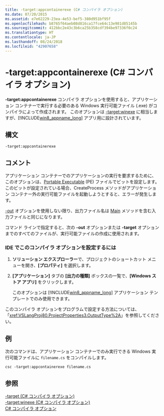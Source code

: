 ```yaml
---
title: -target:appcontainerexe (C# コンパイラ オプション)
ms.date: 07/20/2015
ms.assetid: e7e62229-23ea-4e53-bef5-380d951bf95f
ms.openlocfilehash: b8765f64aeb08d816ca17fce64c13e981d85145b
ms.sourcegitcommit: 412bbc2e43c3b6ca25b358cdf394be97336f0c24
ms.translationtype: HT
ms.contentlocale: ja-JP
ms.lasthandoff: 08/24/2018
ms.locfileid: "42907658"
---
```

# <a name="-targetappcontainerexe-c-compiler-options"></a>-target:appcontainerexe (C# コンパイラ オプション)
**-target:appcontainerexe** コンパイラ オプションを使用すると、アプリケーション コンテナーで実行する必要のある Windows 実行可能ファイル (.exe) がコンパイラによって作成されます。 このオプションは [-target:winexe](../../../csharp/language-reference/compiler-options/target-winexe-compiler-option.md) に相当しますが、[!INCLUDE[win8_appname_long](~/includes/win8-appname-long-md.md)] アプリ用に設計されています。  
  
## <a name="syntax"></a>構文  
  
```console  
-target:appcontainerexe  
```  
  
## <a name="remarks"></a>コメント  
 アプリケーション コンテナーでのアプリケーションの実行を要求するために、このオプションは、[Portable Executable](https://msdn.microsoft.com/library/windows/desktop/ms680547(v=vs.85).aspx?id=19509) (PE) ファイルでビットを設定します。 このビットが設定されている場合、CreateProcess メソッドがアプリケーション コンテナー外の実行可能ファイルを起動しようとすると、エラーが発生します。  
  
 [-out](../../../csharp/language-reference/compiler-options/out-compiler-option.md) オプションを使用しない限り、出力ファイル名は [Main](../../../csharp/programming-guide/main-and-command-args/index.md) メソッドを含む入力ファイルと同じになります。  
  
 コマンド ラインで指定すると、次の **-out** オプションまたは **-target** オプションまでのすべてのファイルが、実行可能ファイルの作成に使用されます。  
  
### <a name="to-set-this-compiler-option-in-the-ide"></a>IDE でこのコンパイラ オプションを設定するには  
  
1.  **ソリューション エクスプローラー**で、プロジェクトのショートカット メニューを開き、**[プロパティ]** を選択します。  
  
2.  **[アプリケーション]** タブの **[出力の種類]** ボックスの一覧で、**[Windows ストア アプリ]** をクリックします。  
  
     このオプションは [!INCLUDE[win8_appname_long](~/includes/win8-appname-long-md.md)] アプリケーション テンプレートでのみ使用できます。  
  
 このコンパイラ オプションをプログラムで設定する方法については、「<xref:VSLangProj80.ProjectProperties3.OutputType%2A>」を参照してください。  
  
## <a name="example"></a>例  
 次のコマンドは、アプリケーション コンテナーでのみ実行できる Windows 実行可能ファイルに `filename.cs` をコンパイルします。  
  
```console  
csc -target:appcontainerexe filename.cs  
```  
  
## <a name="see-also"></a>参照  
 [-target (C# コンパイラ オプション)](../../../csharp/language-reference/compiler-options/target-compiler-option.md)  
 [-target:winexe (C# コンパイラ オプション)](../../../csharp/language-reference/compiler-options/target-winexe-compiler-option.md)  
 [C# コンパイラ オプション](../../../csharp/language-reference/compiler-options/index.md)
